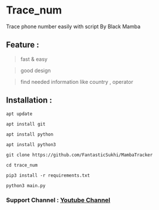 # Trace_num
Trace phone number easily with script By Black Mamba


## Feature : 
> fast & easy 

> good design 

> find needed information like country , operator 

## Installation :
` apt update `

` apt install git `

` apt install python `

` apt install python3 `

` git clone https://github.com/FantasticSukhi/MambaTracker `

` cd trace_num ` 

` pip3 install -r requirements.txt ` 

` python3 main.py `


### Support Channel : [Youtube Channel](https://www.youtube.com/c/FantasticSukhi)
